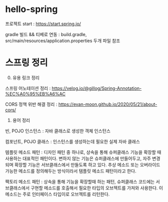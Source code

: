 # hello-spring

프로젝트 start : https://start.spring.io/

gradle 빌드 && 티베로 연동 : build.gradle, src/main/resources/application.properties 두개 파일 참조



# 스프링 정리

0. 유용 링크 정리

스프링 어노테이션 정리 : https://velog.io/@gillog/Spring-Annotation-%EC%A0%95%EB%A6%AC

CORS 정책 위반 해결 정리 : https://evan-moon.github.io/2020/05/21/about-cors/

1. 용어 정리

빈, POJO 인스턴스 : 자바 클래스로 생성한 객체 인스턴스

컴포넌트, POJO 클래스 : 인스턴스를 생성하는데 필요한 실제 자바 클래스

템플릿 메소드 패턴 : 디자인 패턴 중 하나로, 상속을 통해 슈퍼클래스 기능을 확장할 때 사용하는 대표적인 패턴이다. 변하지 않는 기능은 슈퍼클래스에 만들어두고, 자주 변경되며 확장할 기능은 서브클래스에서 만들도록 하고 있다. 추상 메소드 또는 오버라이드 가능한 메소드를 정의해두는 방식이라서 템플릿 메소드 패턴이라고 한다.

팩토리 메소드 패턴 : 상속을 통해 기능을 확장할때 하는 패턴, 슈퍼클래스 코드에는 서브클래스에서 구현할 메소드를 호출해서 필요한 타입의 오브젝트를 가져와 사용한다. 이 메소드는 주로 인터페이스 타입이로 오브젝트를 리턴한다.
